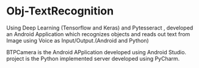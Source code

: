 # Obj-TextRecognition
Using Deep Learning (Tensorflow and Keras) and Pytesseract , developed an Android Application which recognizes objects and reads out text from Image using Voice as Input/Output.(Android and Python)

BTPCamera is the Android APplication developed using Android Studio.
project is the Python implemented server developed using PyCharm.
